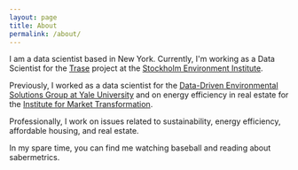 ```yaml
---
layout: page
title: About
permalink: /about/
---
```


I am a data scientist based in New York. Currently, I'm working as a Data Scientist for the [Trase](https://trase.earth) project at the [Stockholm Environment Institute](https://www.sei.org).

Previously, I worked as a data scientist for the [Data-Driven Environmental Solutions Group at Yale University](https://datadrivenlab.org) and on energy efficiency in real estate for the [Institute for Market Transformation](https://www.imt.org).

Professionally, I work on issues related to sustainability, energy efficiency, affordable housing, and real estate.

In my spare time, you can find me watching baseball and reading about sabermetrics.
